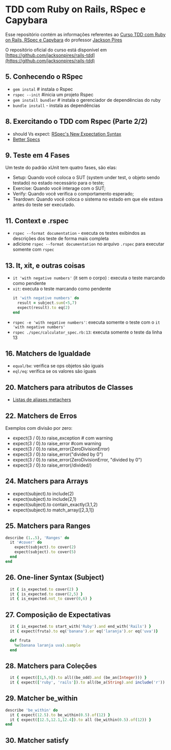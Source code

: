 # TDD com Ruby on Rails, RSpec e Capybara
Esse repositório contém as informações referentes ao [Curso TDD com Ruby on Rails, RSpec e Capybara](https://www.udemy.com/rails-tdd/) do professor [Jackson Pires](https://about.me/jacksonpires)

O repositório oficial do curso está disponível em [https://github.com/jacksonpires/rails-tdd](https://github.com/jacksonpires/rails-tdd)


## 5. Conhecendo o RSpec
- `gem instal` # instala o Rspec
- `rspec --init` #inicia um projeto Rspec
- `gem install bundler` # instala o gerenciador de dependências do ruby
- `bundle install` - instala as dependências

## 8. Exercitando o TDD com Rspec (Parte 2/2)
- should Vs expect: [RSpec's New Expectation Syntax](http://rspec.info/blog/2012/06/rspecs-new-expectation-syntax/)
- [Better Specs](http://www.betterspecs.org/)

## 9. Teste em 4 Fases
Um teste do padrão xUnit tem quatro fases, são elas:
- Setup: Quando você coloca o SUT (system
under test, o objeto sendo testado) no estado
necessário para o teste;
- Exercise: Quando você interage com o SUT;
- Verify: Quando você verifica o comportamento
esperado;
- Teardown: Quando você coloca o sistema no
estado em que ele estava antes do teste ser
executado.

## 11. Context e .rspec
- `rspec --format documentation` - executa os testes exibindos as descrições dos teste de forma mais completa
- adicione `rspec --format documentation` no arquivo `.rspec` para executar somente com `rspec`

## 13. It, xit, e outras coisas
- `it 'with negative numbers'` (it sem o corpo) : executa o teste marcando como pendente
- `xit`: executa o teste marcando como pendente
    ```ruby
    it 'with negative numbers' do
      result = subject.sum(-5,7)
      expect(result).to eq(2)
    end
    ```
- `rspec -e 'with negative numbers'`: executa somente o teste com o  `it 'with negative numbers'`
- `rspec ./spec/calculator_spec.rb:13`: executa somente o teste da linha 13

## 16. Matchers de Igualdade
- `equal/be`: verifica se ops objetos são iguais
- `eql/eq`: verifica se os valores são iguais

## 20. Matchers para atributos de Classes

- [Listas de aliases metachers](https://gist.github.com/JunichiIto/f603d3fbfcf99b914f86)

## 22. Matchers de Erros
Exemplos com divisão por zero:
- expect{3 / 0}.to raise_exception # com warning
- expect{3 / 0}.to raise_error #com warning
- expect{3 / 0}.to raise_error(ZeroDivisionError)
- expect{3 / 0}.to raise_error("divided by 0")
- expect{3 / 0}.to raise_error(ZeroDivisionError, "divided by 0")
- expect{3 / 0}.to raise_error(/divided/)

## 24. Matchers para Arrays
- expect(subject).to include(2)
- expect(subject).to include(2,1)
- expect(subject).to contain_exactly(3,1,2)
- expect(subject).to match_array([2,3,1])

## 25. Matchers para Ranges
```rb
describe (1..5), 'Ranges' do
  it '#cover' do
    expect(subject).to cover(2)
    expect(subject).to cover(5)
  end
end
```

## 26. One-liner Syntax (Subject)
```rb
  it { is_expected.to cover(2) }
  it { is_expected.to cover(2,5) }
  it { is_expected.not_to cover(0,6) }
```
## 27. Composição de Expectativas
```rb
  it { is_expected.to start_with('Ruby').and end_with('Rails') }
  it { expect(fruta).to eq('banana').or eq('laranja').or eq('uva')}

  def fruta
    %w(banana laranja uva).sample
  end
```
## 28. Matchers para Coleções
```rb
  it { expect([1,5,9]).to all((be_odd).and (be_an(Integer))) }
  it { expect(['ruby', 'rails']).to all(be_a(String).and include('r')) }
```
## 29. Matcher be_within
```rb
describe 'be_within' do
  it { expect(12.5).to be_within(0.5).of(12) }
  it { expect([12.5,12.1,12.4]).to all (be_within(0.5).of(12)) }
end
```
## 30. Matcher satisfy
```rb

```